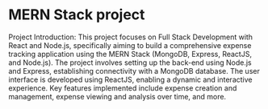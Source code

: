 # MERN Stack project

Project Introduction:
This project focuses on Full Stack Development with React and Node.js, specifically aiming to build a comprehensive expense tracking application using the MERN Stack (MongoDB, Express, ReactJS, and Node.js). The project involves setting up the back-end using Node.js and Express, establishing connectivity with a MongoDB database. The user interface is developed using ReactJS, enabling a dynamic and interactive experience. Key features implemented include expense creation and management, expense viewing and analysis over time, and more.